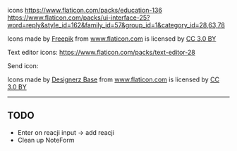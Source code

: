 icons
https://www.flaticon.com/packs/education-136
https://www.flaticon.com/packs/ui-interface-25?word=reply&style_id=162&family_id=57&group_id=1&category_id=28,63,78

<div>Icons made by <a href="http://www.freepik.com" title="Freepik">Freepik</a> from <a href="https://www.flaticon.com/" title="Flaticon">www.flaticon.com</a> is licensed by <a href="http://creativecommons.org/licenses/by/3.0/" title="Creative Commons BY 3.0" target="_blank">CC 3.0 BY</a></div>

Text editor icons:
https://www.flaticon.com/packs/text-editor-28

Send icon:

<div>Icons made by <a href="https://www.flaticon.com/authors/designerz-base" title="Designerz Base">Designerz Base</a> from <a href="https://www.flaticon.com/" title="Flaticon">www.flaticon.com</a> is licensed by <a href="http://creativecommons.org/licenses/by/3.0/" title="Creative Commons BY 3.0" target="_blank">CC 3.0 BY</a></div>

---

## TODO

- Enter on reacji input -> add reacji
- Clean up NoteForm
